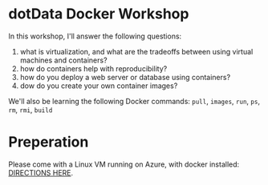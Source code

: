 # dotData Docker Workshop

In this workshop, I'll answer the following questions:

1. what is virtualization, and what are the tradeoffs between using virtual machines and containers?
2. how do containers help with reproducibility?
3. how do you deploy a web server or database using containers?
4. dow do you create your own container images?

We'll also be learning the following Docker commands: `pull`, `images`, `run`, `ps`, `rm`, `rmi`, `build`

# Preperation

Please come with a Linux VM running on Azure, with docker installed: [DIRECTIONS HERE](prep.html).
